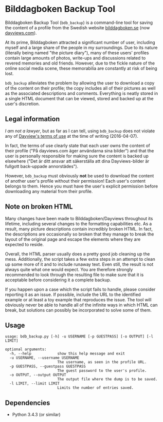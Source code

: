 # Bilddagboken Backup Tool

Bilddagboken Backup Tool (`bdb_backup`) is a command-line tool for saving the content of a profile from the Swedish website [bilddagboken.se](http://bilddagboken.se) (now [dayviews.com](http://dayviews.com)).

At its prime, Bilddagboken attracted a significant number of user, including myself and a large share of the people in my surroundings. Due to its nature (literally being named "the picture diary"), many of these users' profiles contain large amounts of photos, write-ups and discussions related to revered memories and old friends. However, due to the fickle nature of the online social media scene, these memorabilia are constantly at risk of being lost.

`bdb_backup` alleviates the problem by allowing the user to download a copy of the content on their profile; the copy includes all of their pictures as well as the associated descriptions and comments. Everything is neatly stored in a single HTML document that can be viewed, stored and backed up at the user's discretion.


## Legal information

_I am not a lawyer_, but as far as I can tell, using `bdb_backup` does not violate any of [Dayview's terms of use](http://dayviews.com/p/termsNew/) at the time of writing (2016-04-07).

In fact, the terms of use clearly state that each user owns the content of their profile ("På dayviews.com äger användarna sina bilder") and that the user is personally responsible for making sure the content is backed up elsewhere ("Det är ditt ansvar att säkerställa att dina Dayviews-bilder är fullgott back-uppade annorstädes").

However, `bdb_backup` must obviously __not__ be used to download the content of another user's profile without their permission! Each user's content belongs to them. Hence you must have the user's explicit permission before downloading any material from their profile.


## Note on broken HTML

Many changes have been made to Bilddagboken/Dayviews throughout its lifetime, including several changes to the formatting capabilities etc. As a result, many picture descriptions contain incredibly broken HTML. In fact, the descriptions are occasionally so broken that they manage to break the layout of the original page and escape the elements where they are expected to reside.

Overall, the HTML parser usually does a pretty good job cleaning up the mess. Additionally, the script takes a few extra steps in an attempt to clean up some more of it and to include runaway text. Even still, the result is not always quite what one would expect. You are therefore strongly recommended to look through the resulting file to make sure that it is acceptable before considering it a complete backup.

If you happen upon a case which the script fails to handle, please consider reporting it as an issue. If possible, include the URL to the identified example or at least a toy example that reproduces the issue. The tool will obviously never be able to handle all of the infinite ways in which HTML can break, but solutions can possibly be incorporated to solve some of them.


## Usage

	usage: bdb_backup.py [-h] -u USERNAME [-p GUESTPASS] [-o OUTPUT] [-l LIMIT]

	optional arguments:
	  -h, --help            show this help message and exit
	  -u USERNAME, --username USERNAME
	                        The username, as seen in the profile URL.
	  -p GUESTPASS, --guestpass GUESTPASS
	                        The guest password to the user's profile.
	  -o OUTPUT, --output OUTPUT
	                        The output file where the dump is to be saved.
	  -l LIMIT, --limit LIMIT
	                        Limits the number of entries saved.


## Dependencies

* Python 3.4.3 (or similar)